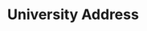 ---
# An instance of the Contact widget.
# Documentation: https://docs.hugoblox.com/getting-started/page-builder/
widget: contact

# This file represents a page section.
headless: true

# Order that this section appears on the page.
weight: 52

title: University Address
subtitle:

content:

  # Location coordinates
  coordinates:
    latitude: '35.8460286'
    longitude: '127.1344631'

design:
  columns: '1'
---